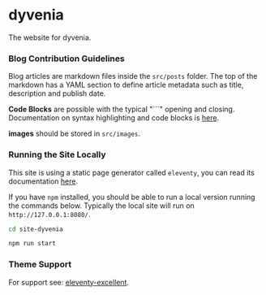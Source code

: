 # dyvenia

The website for dyvenia.

### Blog Contribution Guidelines

Blog articles are markdown files inside the `src/posts` folder. The top of the markdown has a YAML section to define article metadata such as title, description and publish date.

**Code Blocks** are possible with the typical "```" opening and closing. Documentation on syntax highlighting and code blocks is [here](https://www.11ty.dev/docs/plugins/syntaxhighlight/).

**images** should be stored in `src/images`.

### Running the Site Locally

This site is using a static page generator called `eleventy`, you can read its documentation [here](https://www.11ty.dev/).

If you have `npm` installed, you should be able to run a local version running the commands below. Typically the local site will run on `http://127.0.0.1:8080/`.

```bash
cd site-dyvenia

npm run start
```

### Theme Support

For support see: [eleventy-excellent](https://github.com/madrilene/eleventy-excellent).
